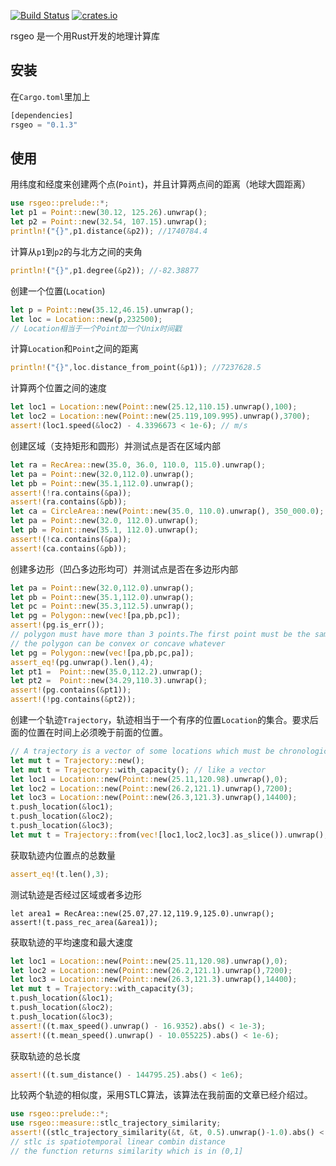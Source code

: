 [![Build Status](https://travis-ci.com/chuxiuhong/rsgeo.svg?branch=main)](https://travis-ci.com/chuxiuhong/rsgeo)
[![crates.io](https://img.shields.io/crates/v/rsgeo)](https://crates.io/crates/rsgeo)

rsgeo 是一个用Rust开发的地理计算库

## 安装

在`Cargo.toml`里加上

```rust
[dependencies]
rsgeo = "0.1.3"
```

## 使用

用纬度和经度来创建两个点(`Point`)，并且计算两点间的距离（地球大圆距离）

```rust
use rsgeo::prelude::*;
let p1 = Point::new(30.12, 125.26).unwrap(); 
let p2 = Point::new(32.54, 107.15).unwrap();
println!("{}",p1.distance(&p2)); //1740784.4 
```

计算从`p1`到`p2`的与北方之间的夹角

```rust
println!("{}",p1.degree(&p2)); //-82.38877
```

创建一个位置(`Location`)

```rust
let p = Point::new(35.12,46.15).unwrap();
let loc = Location::new(p,232500);
// Location相当于一个Point加一个Unix时间戳
```

计算`Location`和`Point`之间的距离

```rust
println!("{}",loc.distance_from_point(&p1)); //7237628.5
```

计算两个位置之间的速度

```rust
let loc1 = Location::new(Point::new(25.12,110.15).unwrap(),100);
let loc2 = Location::new(Point::new(25.119,109.995).unwrap(),3700);
assert!(loc1.speed(&loc2) - 4.3396673 < 1e-6); // m/s
```

创建区域（支持矩形和圆形）并测试点是否在区域内部

```rust
let ra = RecArea::new(35.0, 36.0, 110.0, 115.0).unwrap();
let pa = Point::new(32.0,112.0).unwrap();
let pb = Point::new(35.1,112.0).unwrap();
assert!(!ra.contains(&pa));
assert!(ra.contains(&pb));
let ca = CircleArea::new(Point::new(35.0, 110.0).unwrap(), 350_000.0);
let pa = Point::new(32.0, 112.0).unwrap();
let pb = Point::new(35.1, 112.0).unwrap();
assert!(!ca.contains(&pa));
assert!(ca.contains(&pb));
```

创建多边形（凹凸多边形均可）并测试点是否在多边形内部

```rust
let pa = Point::new(32.0,112.0).unwrap();
let pb = Point::new(35.1,112.0).unwrap();
let pc = Point::new(35.3,112.5).unwrap();
let pg = Polygon::new(vec![pa,pb,pc]);
assert!(pg.is_err());
// polygon must have more than 3 points.The first point must be the same with the last point.
// the polygon can be convex or concave whatever
let pg = Polygon::new(vec![pa,pb,pc,pa]);
assert_eq!(pg.unwrap().len(),4);
let pt1 =  Point::new(35.0,112.2).unwrap();
let pt2 =  Point::new(34.29,110.3).unwrap();
assert!(pg.contains(&pt1));
assert!(!pg.contains(&pt2));
```

创建一个轨迹`Trajectory`，轨迹相当于一个有序的位置`Location`的集合。要求后面的位置在时间上必须晚于前面的位置。

```rust
// A trajectory is a vector of some locations which must be chronological order.
let mut t = Trajectory::new();
let mut t = Trajectory::with_capacity(); // like a vector
let loc1 = Location::new(Point::new(25.11,120.98).unwrap(),0);
let loc2 = Location::new(Point::new(26.2,121.1).unwrap(),7200);
let loc3 = Location::new(Point::new(26.3,121.3).unwrap(),14400);
t.push_location(&loc1);
t.push_location(&loc2);
t.push_location(&loc3);
let mut t = Trajectory::from(vec![loc1,loc2,loc3].as_slice()).unwrap(); // or initialize with a slice of locations
```

获取轨迹内位置点的总数量

```rust
assert_eq!(t.len(),3);
```

测试轨迹是否经过区域或者多边形

```
let area1 = RecArea::new(25.07,27.12,119.9,125.0).unwrap();
assert!(t.pass_rec_area(&area1));
```

获取轨迹的平均速度和最大速度

```rust
let loc1 = Location::new(Point::new(25.11,120.98).unwrap(),0);
let loc2 = Location::new(Point::new(26.2,121.1).unwrap(),7200);
let loc3 = Location::new(Point::new(26.3,121.3).unwrap(),14400);
let mut t = Trajectory::with_capacity(3);
t.push_location(&loc1);
t.push_location(&loc2);
t.push_location(&loc3);
assert!((t.max_speed().unwrap() - 16.9352).abs() < 1e-3);
assert!((t.mean_speed().unwrap() - 10.055225).abs() < 1e-6);
```

获取轨迹的总长度

```rust
assert!((t.sum_distance() - 144795.25).abs() < 1e6);
```

比较两个轨迹的相似度，采用STLC算法，该算法在我前面的文章已经介绍过。

```rust
use rsgeo::prelude::*;
use rsgeo::measure::stlc_trajectory_similarity;
assert!((stlc_trajectory_similarity(&t, &t, 0.5).unwrap()-1.0).abs() < 1e-6);
// stlc is spatiotemporal linear combin distance
// the function returns similarity which is in (0,1]
```
